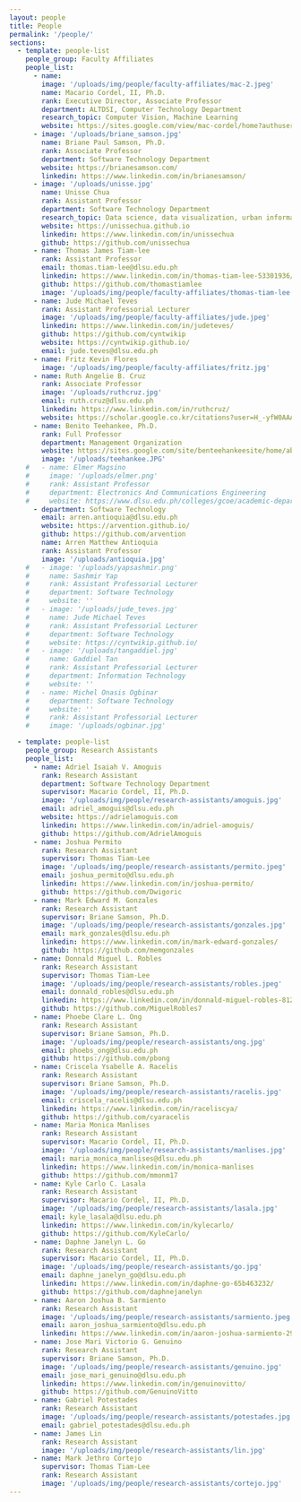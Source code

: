 ```yaml
---
layout: people
title: People
permalink: '/people/'
sections:
  - template: people-list
    people_group: Faculty Affiliates
    people_list:
      - name: 
        image: '/uploads/img/people/faculty-affiliates/mac-2.jpeg'
        name: Macario Cordel, II, Ph.D.
        rank: Executive Director, Associate Professor
        department: ALTDSI, Computer Technology Department
        research_topic: Computer Vision, Machine Learning
        website: https://sites.google.com/view/mac-cordel/home?authuser=0
      - image: '/uploads/briane_samson.jpg'
        name: Briane Paul Samson, Ph.D.
        rank: Associate Professor
        department: Software Technology Department
        website: https://brianesamson.com/
        linkedin: https://www.linkedin.com/in/brianesamson/
      - image: '/uploads/unisse.jpg'
        name: Unisse Chua
        rank: Assistant Professor
        department: Software Technology Department
        research_topic: Data science, data visualization, urban informatics
        website: https://unissechua.github.io
        linkedin: https://www.linkedin.com/in/unissechua
        github: https://github.com/unissechua
      - name: Thomas James Tiam-lee
        rank: Assistant Professor
        email: thomas.tiam-lee@dlsu.edu.ph
        linkedin: https://www.linkedin.com/in/thomas-tiam-lee-53301936/
        github: https://github.com/thomastiamlee
        image: '/uploads/img/people/faculty-affiliates/thomas-tiam-lee.jpeg'
      - name: Jude Michael Teves
        rank: Assistant Professorial Lecturer
        image: '/uploads/img/people/faculty-affiliates/jude.jpeg'
        linkedin: https://www.linkedin.com/in/judeteves/
        github: https://github.com/cyntwikip
        website: https://cyntwikip.github.io/
        email: jude.teves@dlsu.edu.ph
      - name: Fritz Kevin Flores
        image: '/uploads/img/people/faculty-affiliates/fritz.jpg'
      - name: Ruth Angelie B. Cruz
        rank: Associate Professor
        image: '/uploads/ruthcruz.jpg'
        email: ruth.cruz@dlsu.edu.ph
        linkedin: https://www.linkedin.com/in/ruthcruz/
        website: https://scholar.google.co.kr/citations?user=H_-yfW0AAAAJ&hl=en
      - name: Benito Teehankee, Ph.D.
        rank: Full Professor
        department: Management Organization
        website: https://sites.google.com/site/benteehankeesite/home/about-me
        image: '/uploads/teehankee.JPG'
    #   - name: Elmer Magsino
    #     image: '/uploads/elmer.png'
    #     rank: Assistant Professor
    #     department: Electronics And Communications Engineering
    #     website: https://www.dlsu.edu.ph/colleges/gcoe/academic-departments/electronics-communications-engineering/faculty-profile/?personnel=32742736074
      - department: Software Technology
        email: arren.antioquia@dlsu.edu.ph
        website: https://arvention.github.io/
        github: https://github.com/arvention
        name: Arren Matthew Antioquia
        rank: Assistant Professor
        image: '/uploads/antioquia.jpg'
    #   - image: '/uploads/yapsashmir.png'
    #     name: Sashmir Yap
    #     rank: Assistant Professorial Lecturer
    #     department: Software Technology
    #     website: ''
    #   - image: '/uploads/jude_teves.jpg'
    #     name: Jude Michael Teves
    #     rank: Assistant Professorial Lecturer
    #     department: Software Technology
    #     website: https://cyntwikip.github.io/
    #   - image: '/uploads/tangaddiel.jpg'
    #     name: Gaddiel Tan
    #     rank: Assistant Professorial Lecturer
    #     department: Information Technology
    #     website: ''
    #   - name: Michel Onasis Ogbinar
    #     department: Software Technology
    #     website: ''
    #     rank: Assistant Professorial Lecturer
    #     image: '/uploads/ogbinar.jpg'

  - template: people-list
    people_group: Research Assistants
    people_list:
      - name: Adriel Isaiah V. Amoguis
        rank: Research Assistant
        department: Software Technology Department
        supervisor: Macario Cordel, II, Ph.D.
        image: '/uploads/img/people/research-assistants/amoguis.jpg'
        email: adriel_amoguis@dlsu.edu.ph
        website: https://adrielamoguis.com
        linkedin: https://www.linkedin.com/in/adriel-amoguis/
        github: https://github.com/AdrielAmoguis
      - name: Joshua Permito
        rank: Research Assistant
        supervisor: Thomas Tiam-Lee
        image: '/uploads/img/people/research-assistants/permito.jpeg'
        email: joshua_permito@dlsu.edu.ph
        linkedin: https://www.linkedin.com/in/joshua-permito/
        github: https://github.com/Dwigoric
      - name: Mark Edward M. Gonzales
        rank: Research Assistant
        supervisor: Briane Samson, Ph.D.
        image: '/uploads/img/people/research-assistants/gonzales.jpg'
        email: mark_gonzales@dlsu.edu.ph
        linkedin: https://www.linkedin.com/in/mark-edward-gonzales/
        github: https://github.com/memgonzales
      - name: Donnald Miguel L. Robles
        rank: Research Assistant
        supervisor: Thomas Tiam-Lee
        image: '/uploads/img/people/research-assistants/robles.jpeg'
        email: donnald_robles@dlsu.edu.ph
        linkedin: https://www.linkedin.com/in/donnald-miguel-robles-8129a21b8/
        github: https://github.com/MiguelRobles7
      - name: Phoebe Clare L. Ong
        rank: Research Assistant
        supervisor: Briane Samson, Ph.D.
        image: '/uploads/img/people/research-assistants/ong.jpg'
        email: phoebs_ong@dlsu.edu.ph
        github: https://github.com/pbong
      - name: Criscela Ysabelle A. Racelis
        rank: Research Assistant
        supervisor: Briane Samson, Ph.D.
        image: '/uploads/img/people/research-assistants/racelis.jpg'
        email: criscela_racelis@dlsu.edu.ph
        linkedin: https://www.linkedin.com/in/raceliscya/
        github: https://github.com/cyaracelis
      - name: Maria Monica Manlises
        rank: Research Assistant
        supervisor: Macario Cordel, II, Ph.D.
        image: '/uploads/img/people/research-assistants/manlises.jpg'
        email: maria_monica_manlises@dlsu.edu.ph
        linkedin: https://www.linkedin.com/in/monica-manlises
        github: https://github.com/mmonm17
      - name: Kyle Carlo C. Lasala
        rank: Research Assistant
        supervisor: Macario Cordel, II, Ph.D.
        image: '/uploads/img/people/research-assistants/lasala.jpg'
        email: kyle_lasala@dlsu.edu.ph
        linkedin: https://www.linkedin.com/in/kylecarlo/
        github: https://github.com/KyleCarlo/
      - name: Daphne Janelyn L. Go
        rank: Research Assistant
        supervisor: Macario Cordel, II, Ph.D.
        image: '/uploads/img/people/research-assistants/go.jpg'
        email: daphne_janelyn_go@dlsu.edu.ph
        linkedin: https://www.linkedin.com/in/daphne-go-65b463232/
        github: https://github.com/daphnejanelyn
      - name: Aaron Joshua B. Sarmiento
        rank: Research Assistant
        image: '/uploads/img/people/research-assistants/sarmiento.jpeg'
        email: aaron_joshua_sarmiento@dlsu.edu.ph
        linkedin: https://www.linkedin.com/in/aaron-joshua-sarmiento-2913a8251/
      - name: Jose Mari Victorio G. Genuino
        rank: Research Assistant
        supervisor: Briane Samson, Ph.D.
        image: '/uploads/img/people/research-assistants/genuino.jpg'
        email: jose_mari_genuino@dlsu.edu.ph
        linkedin: https://www.linkedin.com/in/genuinovitto/
        github: https://github.com/GenuinoVitto
      - name: Gabriel Potestades
        rank: Research Assistant
        image: '/uploads/img/people/research-assistants/potestades.jpg'
        email: gabriel_potestades@dlsu.edu.ph
      - name: James Lin
        rank: Research Assistant
        image: '/uploads/img/people/research-assistants/lin.jpg'
      - name: Mark Jethro Cortejo
        supervisor: Thomas Tiam-Lee
        rank: Research Assistant
        image: '/uploads/img/people/research-assistants/cortejo.jpg'
---
```

